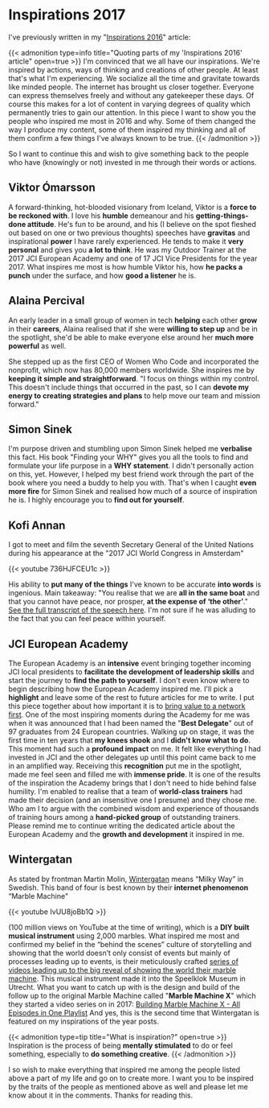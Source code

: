 # Inspirations 2017

<!--more-->
I've previously written in my "[Inspirations 2016](http://cheret.de/2016/10/inspirations-2016/)" article:

{{< admonition type=info title="Quoting parts of my 'Inspirations 2016' article" open=true >}}
I'm convinced that we all have our inspirations. We're inspired by actions, ways of thinking and creations of other people. At least that's what I'm experiencing. We socialize all the time and gravitate towards like minded people. The internet has brought us closer together. Everyone can express themselves freely and without any gatekeeper these days. Of course this makes for a lot of content in varying degrees of quality which permanently tries to gain our attention. In this piece I want to show you the people who inspired me most in 2016 and why. Some of them changed the way I produce my content, some of them inspired my thinking and all of them confirm a few things I've always known to be true.
{{< /admonition >}}

So I want to continue this and wish to give something back to the people who have (knowingly or not) invested in me through their words or actions.

## Viktor Ómarsson

A forward-thinking, hot-blooded visionary from Iceland, Viktor is a **force to be reckoned with**. I love his **humble** demeanour and his **getting-things-done attitude**. He's fun to be around, and his (I believe on the spot fleshed out based on one or two previous thoughts) speeches have **gravitas** and inspirational **power** I have rarely experienced. He tends to make it **very personal** and gives you **a lot to think**. He was my Outdoor Trainer at the 2017 JCI European Academy and one of 17 JCI Vice Presidents for the year 2017. What inspires me most is how humble Viktor his, how **he packs a punch** under the surface, and how **good a listener** he is.

## Alaina Percival

An early leader in a small group of women in tech **helping** each other **grow** in their **careers**, Alaina realised that if she were **willing to step up** and be in the spotlight, she'd be able to make everyone else around her **much more powerful** as well.

She stepped up as the first CEO of Women Who Code and incorporated the nonprofit, which now has 80,000 members worldwide. She inspires me by **keeping it simple and straightforward**. "I focus on things within my control. This doesn't include things that occurred in the past, so I can **devote my energy to creating strategies and plans** to help move our team and mission forward."

## Simon Sinek

I'm purpose driven and stumbling upon Simon Sinek helped me **verbalise** this fact. His book "Finding your WHY" gives you all the tools to find and formulate your life purpose in a **WHY statement**. I didn't personally action on this, yet. However, I helped my best friend work through the part of the book where you need a buddy to help you with. That's when I caught **even more fire** for Simon Sinek and realised how much of a source of inspiration he is. I highly encourage you to **find out for yourself**.

## Kofi Annan

I got to meet and film the seventh Secretary General of the United Nations during his appearance at the "2017 JCI World Congress in Amsterdam"

{{< youtube 736HJFCEU1c >}}

His ability to **put many of the things** I've known to be accurate **into words** is ingenious. Main takeaway: "You realise that we are **all in the same boat** and that you cannot have peace, nor prosper, **at the expense of ‘the other’**." [See the full transcript of the speech here](http://www.kofiannanfoundation.org/annan-work/junior-chamber-international/). I'm not sure if he was alluding to the fact that you can feel peace within yourself.

## JCI European Academy

The European Academy is an **intensive** event bringing together incoming JCI local presidents to **facilitate the development of leadership skills** and start the journey to **find the path to yourself**. I don't even know where to begin describing how the European Academy inspired me. I'll pick a **highlight** and leave some of the rest to future articles for me to write. I put this piece together about how important it is to [bring value to a network first](https://www.linkedin.com/pulse/bring-value-first-networking-part-3-mark-cheret/). One of the most inspiring moments during the Academy for me was when it was announced that I had been named the "**Best Delegate**" out of 97 graduates from 24 European countries. Walking up on stage, it was the first time in ten years that **my knees shook** and I **didn't know what to do**. This moment had such a **profound impact** on me. It felt like everything I had invested in JCI and the other delegates up until this point came back to me in an amplified way. Receiving this **recognition** put me in the spotlight, made me feel seen and filled me with **immense pride**. It is one of the results of the inspiration the Academy brings that I don't need to hide behind false humility. I'm enabled to realise that a team of **world-class trainers** had made their decision (and an insensitive one I presume) and they chose me. Who am I to argue with the combined wisdom and experience of thousands of training hours among a **hand-picked group** of outstanding trainers. Please remind me to continue writing the dedicated article about the European Academy and the **growth and development** it inspired in me.

## Wintergatan

As stated by frontman Martin Molin, [Wintergatan](http://www.wintergatan.net/) means “Milky Way” in Swedish. This band of four is best known by their **internet phenomenon** “Marble Machine"

{{< youtube IvUU8joBb1Q >}}

(100 million views on YouTube at the time of writing), which is a **DIY built musical instrument** using 2,000 marbles. What inspired me most and confirmed my belief in the “behind the scenes” culture of storytelling and showing that the world doesn’t only consist of events but mainly of processes leading up to events, is their meticulously crafted [series of videos leading up to the big reveal of showing the world their marble machine](https://www.youtube.com/playlist?list=PLLLYkE3G1HEA_68q46Xk1MvK-zGqjLBmA). This musical instrument made it into the Speelklok Museum in Utrecht. What you want to catch up with is the design and build of the follow up to the original Marble Machine called "**Marble Machine X**" which they started a video series on in 2017: [Building Marble Machine X - All Episodes in One Playlist](https://www.youtube.com/watch?v=C8qyVURtSZc&list=PLLLYkE3G1HED6rW-bkliHbMroHYFf4ukv) And yes, this is the second time that Wintergatan is featured on my inspirations of the year posts.

{{< admonition type=tip title="What is inspiration?" open=true >}}
Inspiration is the process of being **mentally stimulated** to do or feel something, especially to **do something creative**.
{{< /admonition >}}

I so wish to make everything that inspired me among the people listed above a part of my life and go on to create more. I want you to be inspired by the traits of the people as mentioned above as well and please let me know about it in the comments. Thanks for reading this.

